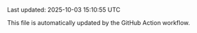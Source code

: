 Last updated: 2025-10-03 15:10:55 UTC

This file is automatically updated by the GitHub Action workflow.
